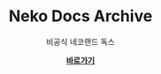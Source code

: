 <br><br>
<p align="center">
    <h1 align="center">Neko Docs Archive</h1>
    <p align="center">비공식 네코랜드 독스<br>
    <p align="center"><strong><a href="https://vin-spiegel.github.io/neko-docs-archive/">바로가기</a></strong></p>
    <br><br><br>
</p>

